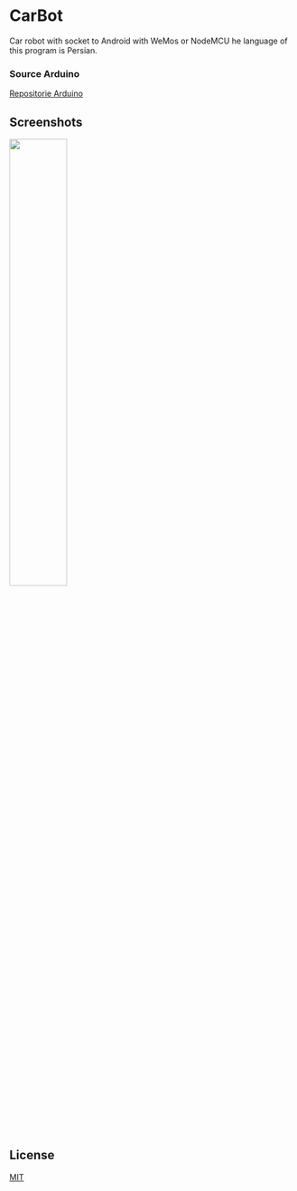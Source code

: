 # CarBot
Car robot with socket to Android with WeMos or NodeMCU
he language of this program is Persian.

### Source Arduino
<a href="https://github.com/mbfakourii/CarBot-Arduino">Repositorie Arduino</a>


## Screenshots
<img src="https://github.com/mbfakourii/CarBot-Android/blob/master/Screenshots/Screenshot_20201012-221305.png" width="45%"></img>

## License

[MIT](https://choosealicense.com/licenses/mit/)
